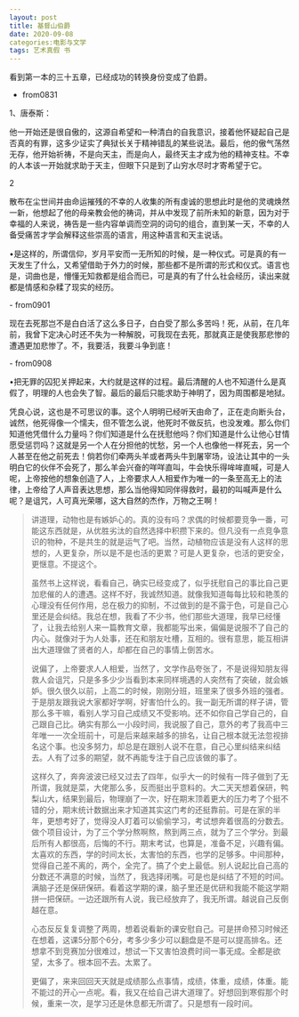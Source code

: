 ```yaml
---
layout: post
title: 基督山伯爵
date: 2020-09-08
categories:电影与文学
tags: 艺术真假 书
---
```




看到第一本的三十五章，已经成功的转换身份变成了伯爵。

- from0831

1、唐泰斯：

他一开始还是很自傲的，这源自希望和一种清白的自我意识，接着他怀疑起自己是否真的有罪，这多少证实了典狱长关于精神错乱的某些说法。最后，他的傲气荡然无存，他开始祈祷，不是向天主，而是向人，最终天主才成为他的精神支柱。不幸的人本该一开始就求助于天主，但眼下只是到了山穷水尽时才寄希望于它。

2

散布在尘世间并由命运摧残的不幸的人收集的所有虔诚的思想此时是他的灵魂焕然一新，他想起了他的母亲教会他的祷词，并从中发现了前所未知的新意，因为对于幸福的人来说，祷告是一些内容单调而空洞的词句的组合，直到某一天，不幸的人备受痛苦才学会解释这些崇高的语言，用这种语言和天主说话。

•是这样的，所谓信仰，岁月平安而一无所知的时候，是一种仪式。可是真的有一天发生了什么，又希望借助于外力的时候，那些都不是所谓的形式和仪式。语言也是，词曲也是，懵懂无知救都是组合而已，可是真的有了什么社会经历，读出来就都是情感和杂糅了现实的经历。



\- from0901

现在去死那岂不是白白活了这么多日子，白白受了那么多苦吗！死，从前，在几年前，我曾下定决心时还不失为一种解脱，可我现在去死，那就真正是使我那悲惨的遭遇更加悲惨了。不，我要活，我要斗争到底！



\- from0908

•把无罪的囚犯关押起来，大约就是这样的过程。最后清醒的人也不知道什么是真假了，明理的人也会失了智。最后的最后只能求助于神明了，因为周围都是地狱。

凭良心说，这也是不可思议的事。这个人明明已经听天由命了，正在走向断头台，诚然，他死得像一个懦夫，但不管怎么说，他死时不做反抗，也没发难。那么你们知道他凭借什么力量吗？你们知道是什么在抚慰他吗？你们知道是什么让他心甘情愿受惩罚吗？这就是另一个人在分担他的忧愁，另一个人也像他一样死去，另一个人甚至在他之前死去！倘若你们牵两头羊或者两头牛到屠宰场，设法让其中的一头明白它的伙伴不会死了，那么羊会兴奋的咩咩直叫，牛会快乐得哞哞直喊，可是人呢，上帝按他的想象创造了人，上帝要求人人相爱作为唯一的一条至高无上的法律，上帝给了人声音表达思想，那么当他得知同伴得救时，最初的叫喊声是什么呢？是诅咒，人可真光荣哪，这大自然的杰作，万物之王啊！

>
>
>讲道理，动物也是有嫉妒心的。真的没有吗？求偶的时候都要竞争一番，可能这东西就是，从优胜劣汰的自然选择中积攒下来的。但凡没有一点竞争意识的物种，不是共生的就是运气了吧。当然，动植物应该是没有人这样的思想的，人更复杂，所以是不是也活的更累？可是人更复杂，也活的更安全，更惬意。不提这个。
>
>虽然书上这样说，看看自己，确实已经变成了，似乎抚慰自己的事比自己更加悲催的人的遭遇。这样不好，我诚然知道。就像我知道每每比较和艳羡的心理没有任何作用，总在极力的抑制，不过做到的是不露于色，可是自己心里还是会纠结。我总在想，我看了不少书，他们那些大道理，我早已经懂了，让我去给别人来一篇教育文章，我都能写出来，偏偏是说服不了自己的内心。就像对于为人处事，还在和朋友吐槽，互相的。很有意思，能互相讲出大道理做了贤者的人，却都在自己的事情上倒苦水。
>
>说偏了，上帝要求人人相爱，当然了，文学作品夸张了，不是说得知朋友得救人会诅咒，只是多多少少当看到本来同样境遇的人突然有了突破，就会嫉妒。很久很久以前，上高二的时候，刚刚分班，班里来了很多外班的强者。于是朋友跟我说大家都好学啊，好害怕什么的。我一副无所谓的样子讲，管那么多干嘛，看别人学习自己成绩又不受影响。还不如你自己学自己的，自己跟自己比。确实有那么一小段时间，我说服了自己，意外的考了我高中三年唯一一次全班前十，可是后来越来越多的排名，让自己根本就无法忽视排名这个事。也没多努力，却总是在跟别人说不在意，自己心里纠结来纠结去。人有了过多的期望，就不再能专注于自己应该做的事了。
>
>这样久了，奔奔波波已经又过去了四年，似乎大一的时候有一阵子做到了无所谓，我就是菜，大佬那么多，反而挺出乎意料的。大二天天想着保研，鸭梨山大，结果到最后，物理崩了一次，好在期末顶着更大的压力考了个挺不错的分，期末统计数据出来才知道其实这门考的还挺靠前。可是在家的半年，更想考好了，觉得没人盯着可以偷偷学习，考试想奔着很高的分数去。做个项目设计，为了三个学分熬啊熬，熬到两三点，就为了三个学分。到最后所有人都很高，后悔的不行。期末考试，也算是，准备不足，兴趣有偏。太喜欢的东西，学的时间太长，太害怕的东西，也学的足够多。中间那种，觉得自己差不离的，两个，全完了。搞了个史上最低。别人说起比自己高的分数还不满意的时候，当然了，我选择闭嘴。可是也是纠结了不短的时间。满脑子还是保研保研。看着这学期的课，脑子里还是优研和我能不能这学期拼一把保研。一边还跟所有人说，我已经放弃了，我无所谓。越说自己反倒越在意。
>
>心态反反复复调整了两周，想着说看新的课安慰自己。可是拼命预习时候还在想着，这课5分那个6分，考多少多少可以翻盘是不是可以提高排名。还想拿不到竞赛加分很难过，想试一下又害怕浪费时间一事无成。全都是欲望，太多了。根本回不去。太累了。
>
>更偏了，来来回回天天就是成绩那么点事情，成绩，体重，成绩，体重。能不能过的开心一点呢。看，我又在给自己讲大道理了。好想回到寒假那个时候，重来一次，是学习还是休息都无所谓了。只是想有一段时间。







